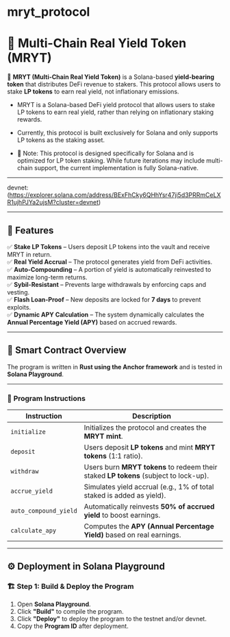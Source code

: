 # mryt_protocol

# 🏦 Multi-Chain Real Yield Token (MRYT)

📌 **MRYT (Multi-Chain Real Yield Token)** is a Solana-based **yield-bearing token** that distributes DeFi revenue to stakers. This protocol allows users to stake **LP tokens** to earn real yield, not inflationary emissions.

  - MRYT is a Solana-based DeFi yield protocol that allows users to stake LP tokens to earn real yield, rather than relying on inflationary staking rewards.

-  Currently, this protocol is built exclusively for Solana and only supports LP tokens as the staking asset.

- 📝 Note: This protocol is designed specifically for Solana and is optimized for LP token staking. While future iterations may include multi-chain support, the current implementation is fully Solana-native.

---

devnet:(https://explorer.solana.com/address/BExFhCky6QHhYsr47ji5d3PRRmCeLXR1ujhPJYa2ujsM?cluster=devnet)

---
## 🚀 **Features**
✅ **Stake LP Tokens** – Users deposit LP tokens into the vault and receive MRYT in return.  
✅ **Real Yield Accrual** – The protocol generates yield from DeFi activities.  
✅ **Auto-Compounding** – A portion of yield is automatically reinvested to maximize long-term returns.  
✅ **Sybil-Resistant** – Prevents large withdrawals by enforcing caps and vesting.  
✅ **Flash Loan-Proof** – New deposits are locked for **7 days** to prevent exploits.  
✅ **Dynamic APY Calculation** – The system dynamically calculates the **Annual Percentage Yield (APY)** based on accrued rewards.

---

## 📜 **Smart Contract Overview**
The program is written in **Rust using the Anchor framework** and is tested in **Solana Playground**.

---

### 🔹 **Program Instructions**
| Instruction          | Description |
|----------------------|-------------|
| `initialize`        | Initializes the protocol and creates the **MRYT mint**. |
| `deposit`          | Users deposit **LP tokens** and mint **MRYT tokens** (1:1 ratio). |
| `withdraw`         | Users burn **MRYT tokens** to redeem their staked **LP tokens** (subject to lock-up). |
| `accrue_yield`     | Simulates yield accrual (e.g., 1% of total staked is added as yield). |
| `auto_compound_yield` | Automatically reinvests **50% of accrued yield** to boost earnings. |
| `calculate_apy`    | Computes the **APY (Annual Percentage Yield)** based on real earnings. |

---

## ⚙️ **Deployment in Solana Playground**
### 🏗 **Step 1: Build & Deploy the Program**
1. Open **Solana Playground**.
2. Click **"Build"** to compile the program.
3. Click **"Deploy"** to deploy the program to the testnet and/or devnet.
4. Copy the **Program ID** after deployment.

